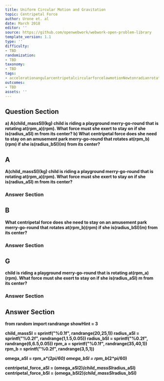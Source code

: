 ```yaml
---
title: Uniform Circular Motion and Gravitation
topic: Centripetal Force
author: Urone et. al
date: March 2018
editor: ''
source: https://github.com/openwebwork/webwork-open-problem-library
template_version: 1.1
type: ''
difficulty:
- TBD
randomization:
- TBD
taxonomy:
- TBD
tags:
- accelerationangularcentripetalcircularforcelawmotionNewtonradianrotationalseconduniformvelocity
outcomes:
- TBD
assets: ''
---
```


## Question Section 

<b>
a) A(child_massSI)(kg) child is riding a playground merry-go-round that is rotating at(rpm_a)(rpm). What force must she exert to stay on if she is(radius_aSI) m from its center?
b) What centripetal force does she need to stay on an amusement park merry-go-round that rotates at(rpm_b)(rpm) if she is(radius_bSI)(m) from its center?

## A
A(child_massSI)(kg) child is riding a playground merry-go-round that is rotating at(rpm_a)(rpm). What force must she exert to stay on if she is(radius_aSI) m from its center?
### Answer Section
## B
What centripetal force does she need to stay on an amusement park merry-go-round that rotates at(rpm_b)(rpm) if she is(radius_bSI)(m) from its center?
### Answer Section
## G
child is riding a playground merry-go-round that is rotating at(rpm_a)(rpm). What force must she exert to stay on if she is(radius_aSI) m from its center?
### Answer Section


## Answer Section

from random import randrange
showHint = 3

child_massSI = sprintf("%0.1f", randrange(20,25,1))
radius_aSI = sprintf("%0.2f", randrange(1,1.5,0.05))
radius_bSI = sprintf("%0.2f", randrange(6,6.5,0.05))
rpm_a = sprintf("%0.1f", randrange(35,40,1))
rpm_b = sprintf("%0.2f", randrange(3,5,1))

omega_aSI = rpm_a*(2*pi/60)
omega_bSI = rpm_b*(2*pi/60)

centripetal_force_aSI = (omega_aSI**2)*(child_massSI*radius_aSI)
centripetal_force_bSI = (omega_bSI**2)*(child_massSI*radius_bSI)
